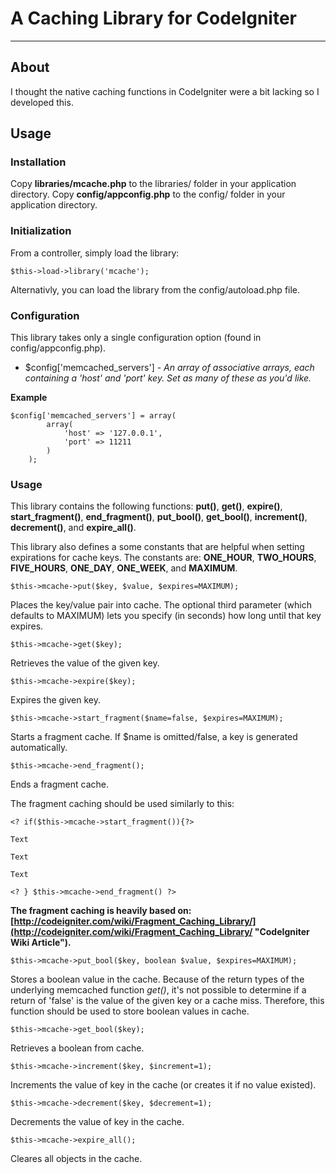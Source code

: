 # A Caching Library for CodeIgniter

***

## About

I thought the native caching functions in CodeIgniter were a bit lacking so I developed this.

## Usage

### Installation

Copy **libraries/mcache.php** to the libraries/ folder in your application directory.
Copy **config/appconfig.php** to the config/ folder in your application directory.

### Initialization

From a controller, simply load the library:

`$this->load->library('mcache');`

Alternativly, you can load the library from the config/autoload.php file.

### Configuration

This library takes only a single configuration option (found in config/appconfig.php).

* $config['memcached_servers'] - *An array of associative arrays, each containing a 'host' and 'port' key.  Set as many of these as you'd like.*

**Example**

	$config['memcached_servers'] = array(
			array(
				'host' => '127.0.0.1',
				'port' => 11211
			)
		);

### Usage

This library contains the following functions: **put()**, **get()**, **expire()**, **start_fragment()**, **end_fragment()**, **put_bool()**, **get_bool()**, **increment()**, **decrement()**, and **expire_all()**.

This library also defines a some constants that are helpful when setting expirations for cache keys.  The constants are: **ONE_HOUR**, **TWO_HOURS**, **FIVE_HOURS**, **ONE_DAY**, **ONE_WEEK**, and **MAXIMUM**.

`$this->mcache->put($key, $value, $expires=MAXIMUM);`

Places the key/value pair into cache.  The optional third parameter (which defaults to MAXIMUM) lets you specify (in seconds) how long until that key expires.

`$this->mcache->get($key);`

Retrieves the value of the given key.

`$this->mcache->expire($key);`

Expires the given key.

`$this->mcache->start_fragment($name=false, $expires=MAXIMUM);`

Starts a fragment cache.  If $name is omitted/false, a key is generated automatically.

`$this->mcache->end_fragment();`

Ends a fragment cache.

The fragment caching should be used similarly to this:


	<? if($this->mcache->start_fragment()){?>

	Text

	Text

	Text

	<? } $this->mcache->end_fragment() ?>

**The fragment caching is heavily based on: [http://codeigniter.com/wiki/Fragment_Caching_Library/](http://codeigniter.com/wiki/Fragment_Caching_Library/ "CodeIgniter Wiki Article").**

`$this->mcache->put_bool($key, boolean $value, $expires=MAXIMUM);`

Stores a boolean value in the cache.  Because of the return types of the underlying memcached function *get()*, it's not possible to determine if a return of 'false' is the value of the given key or a cache miss.  Therefore, this function should be used to store boolean values in cache.

`$this->mcache->get_bool($key);`

Retrieves a boolean from cache.

`$this->mcache->increment($key, $increment=1);`

Increments the value of key in the cache (or creates it if no value existed).

`$this->mcache->decrement($key, $decrement=1);`

Decrements the value of key in the cache.

`$this->mcache->expire_all();`

Cleares all objects in the cache.
